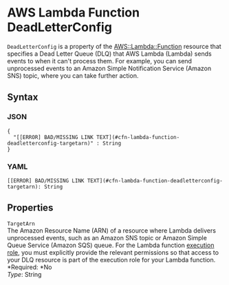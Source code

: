 # AWS Lambda Function DeadLetterConfig<a name="aws-properties-lambda-function-deadletterconfig"></a>

`DeadLetterConfig` is a property of the [AWS::Lambda::Function](aws-resource-lambda-function.md) resource that specifies a Dead Letter Queue \(DLQ\) that AWS Lambda \(Lambda\) sends events to when it can't process them\. For example, you can send unprocessed events to an Amazon Simple Notification Service \(Amazon SNS\) topic, where you can take further action\.

## Syntax<a name="w3ab2c21c14e1314b5"></a>

### JSON<a name="aws-properties-lambda-function-deadletterconfig-syntax.json"></a>

```
{
  "[[ERROR] BAD/MISSING LINK TEXT](#cfn-lambda-function-deadletterconfig-targetarn)" : String
}
```

### YAML<a name="aws-properties-lambda-function-deadletterconfig-syntax.yaml"></a>

```
[[ERROR] BAD/MISSING LINK TEXT](#cfn-lambda-function-deadletterconfig-targetarn): String
```

## Properties<a name="w3ab2c21c14e1314b7"></a>

`TargetArn`  
The Amazon Resource Name \(ARN\) of a resource where Lambda delivers unprocessed events, such as an Amazon SNS topic or Amazon Simple Queue Service \(Amazon SQS\) queue\. For the Lambda function [execution role](http://docs.aws.amazon.com/lambda/latest/dg/with-s3-example-create-iam-role.html), you must explicitly provide the relevant permissions so that access to your DLQ resource is part of the execution role for your Lambda function\.   
*Required: *No  
*Type*: String